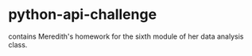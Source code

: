 # python-api-challenge
contains Meredith's homework for the sixth module of her data analysis class.
